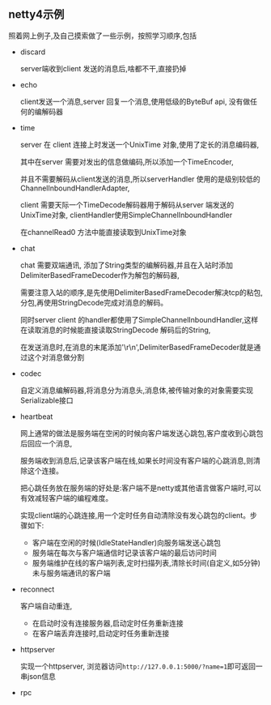 ## netty4示例

照着网上例子,及自己摸索做了一些示例，按照学习顺序,包括

- discard

    server端收到client 发送的消息后,啥都不干,直接扔掉

- echo

    client发送一个消息,server 回复一个消息,使用低级的ByteBuf api, 没有做任何的编解码器

- time

    server 在 client 连接上时发送一个UnixTime 对象,使用了定长的消息编码器,

    其中在server 需要对发出的信息做编码,所以添加一个TimeEncoder,

    并且不需要解码从client发送的消息,所以serverHandler 使用的是级别较低的ChannelInboundHandlerAdapter,

    client 需要天际一个TimeDecode解码器用于解码从server 端发送的UnixTime对象, clientHandler使用SimpleChannelInboundHandler

    在channelRead0 方法中能直接读取到UnixTime对象

- chat

    chat 需要双端通讯, 添加了String类型的编解码器,并且在入站时添加DelimiterBasedFrameDecoder作为解包的解码器,

    需要注意入站的顺序,是先使用DelimiterBasedFrameDecoder解决tcp的粘包,分包,再使用StringDecode完成对消息的解码。

    同时server client 的handler都使用了SimpleChannelInboundHandler,这样在读取消息的时候能直接读取StringDecode 解码后的String,

    在发送消息时,在消息的末尾添加'\r\n',DelimiterBasedFrameDecoder就是通过这个对消息做分割

- codec

    自定义消息编解码器,将消息分为消息头,消息体,被传输对象的对象需要实现Serializable接口

- heartbeat

    网上通常的做法是服务端在空闲的时候向客户端发送心跳包,客户度收到心跳包后回应一个消息,

    服务端收到消息后,记录该客户端在线,如果长时间没有客户端的心跳消息,则清除这个连接。

    把心跳任务放在服务端的好处是:客户端不是netty或其他语言做客户端时,可以有效减轻客户端的编程难度。

    实现client端的心跳连接,用一个定时任务自动清除没有发心跳包的client。步骤如下:

    - 客户端在空闲的时候(IdleStateHandler)向服务端发送心跳包
    - 服务端在每次与客户端通信时记录该客户端的最后访问时间
    - 服务端维护在线的客户端列表,定时扫描列表,清除长时间(自定义,如5分钟)未与服务端通讯的客户端



- reconnect

    客户端自动重连,

    - 在启动时没有连接服务器,启动定时任务重新连接
    - 在客户端丢弃连接时,启动定时任务重新连接


- httpserver

    实现一个httpserver, 浏览器访问`http://127.0.0.1:5000/?name=1`即可返回一串json信息

- rpc


